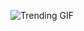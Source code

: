 ![Trending GIF](https://media2.giphy.com/media/3oKIPnAiaMCws8nOsE/giphy.gif?cid=8bb21772fyjxk9lty01q4ytk65nnhe8nku77vnjnzalma6zt&ep=v1_gifs_search&rid=giphy.gif&ct=g)
